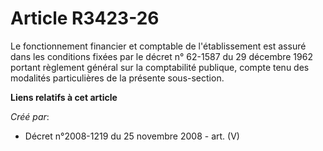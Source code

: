 # Article R3423-26

Le fonctionnement financier et comptable de l'établissement est assuré dans les conditions fixées par le décret n° 62-1587 du
29 décembre 1962 portant règlement général sur la comptabilité publique, compte tenu des modalités particulières de la
présente sous-section.

**Liens relatifs à cet article**

_Créé par_:

  - Décret n°2008-1219 du 25 novembre 2008 - art. (V)
